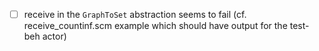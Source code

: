 - [ ] receive in the `GraphToSet` abstraction seems to fail (cf. receive_countinf.scm example which should have output for the test-beh actor)
